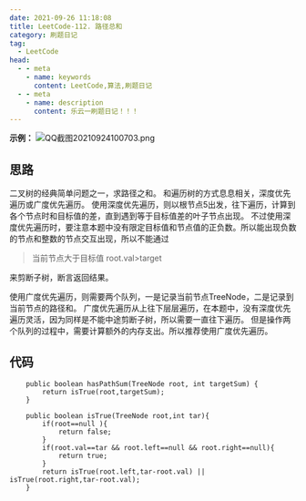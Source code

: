 ```yaml
---
date: 2021-09-26 11:18:08
title: LeetCode-112. 路径总和
category: 刷题日记
tag:
  - LeetCode
head:
  - - meta
    - name: keywords
      content: LeetCode,算法,刷题日记
  - - meta
    - name: description
      content: 乐云一刷题日记！！！
---
```

**示例：**
![QQ截图20210924100703.png](https://www.leyuna.xyz/image/2021-09-26/QQ截图20210924100703.png)
## 思路
二叉树的经典简单问题之一，求路径之和。
和遍历树的方式息息相关，深度优先遍历或广度优先遍历。
使用深度优先遍历，则以根节点5出发，往下遍历，计算到各个节点时和目标值的差，直到遇到等于目标值差的叶子节点出现。
不过使用深度优先遍历时，要注意本题中没有限定目标值和节点值的正负数。所以能出现负数的节点和整数的节点交互出现，所以不能通过 
> 当前节点大于目标值  root.val>target

来剪断子树，断言返回结果。

使用广度优先遍历，则需要两个队列，一是记录当前节点TreeNode，二是记录到当前节点的路径和。
广度优先遍历从上往下层层遍历，在本题中，没有深度优先遍历灵活，因为同样是不能中途剪断子树，所以需要一直往下遍历。
但是操作两个队列的过程中，需要计算额外的内存支出。所以推荐使用广度优先遍历。

## 代码
```
    public boolean hasPathSum(TreeNode root, int targetSum) {
        return isTrue(root,targetSum);
    }

    public boolean isTrue(TreeNode root,int tar){
        if(root==null ){
            return false;
        }
        if(root.val==tar && root.left==null && root.right==null){
            return true;
        }
        return isTrue(root.left,tar-root.val) || isTrue(root.right,tar-root.val);
    }
```
